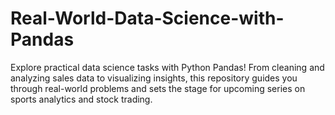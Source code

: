 # Real-World-Data-Science-with-Pandas
Explore practical data science tasks with Python Pandas! From cleaning and analyzing sales data to visualizing insights, this repository guides you through real-world problems and sets the stage for upcoming series on sports analytics and stock trading.
